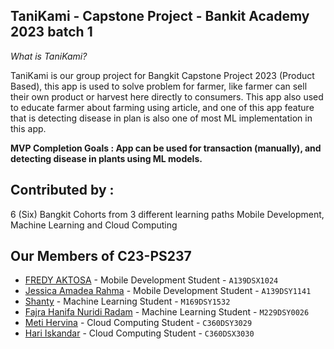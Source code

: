 ## TaniKami - Capstone Project - Bankit Academy 2023 batch 1
_What is TaniKami?_

TaniKami is our group project for Bangkit Capstone Project 2023 (Product Based), this app is used to solve problem for farmer, like farmer can sell their own product or harvest here directly to consumers. This app also used to educate farmer about farming using article, and one of this app feature that is detecting disease in plan is also one of most ML implementation in this app.

**MVP Completion Goals : App can be used for transaction (manually), and detecting disease in plants using ML models.**

## Contributed by :
6 (Six) Bangkit Cohorts from 3 different learning paths Mobile Development, Machine Learning and Cloud Computing

## Our Members of C23-PS237
* [FREDY AKTOSA](https://www.linkedin.com/in/aktofredy/) - Mobile Development Student - `A139DSX1024`
* [Jessica Amadea Rahma](https://www.linkedin.com/in/jessica-amadea-rahma-244040221/) - Mobile Development Student - `A139DSY1141`
* [Shanty](https://www.linkedin.com/in/shanty01/) - Machine Learning Student - `M169DSY1532`
* [Fajra Hanifa Nuridi Radam](https://www.linkedin.com/in/fajra-hanifa-nuridi-radam-0798b3219/) - Machine Learning Student - `M229DSY0026`
* [Meti Hervina](https://www.linkedin.com/in/methervina/) - Cloud Computing Student - `C360DSY3029`
* [Hari Iskandar](https://www.linkedin.com/in/hskndr/) - Cloud Computing Student - `C360DSX3030`

